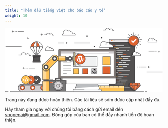 ```yaml
---
title: "Thêm dấu tiếng Việt cho báo cáo y tế"
weight: 10
---
```


![Coming Soon](/media/under_construction.png)

Trang này đang được hoàn thiện. Các tài liệu sẽ sớm được cập nhật đầy đủ.

Hãy tham gia ngay với chúng tôi bằng cách gửi email đến [vnopenai@gmail.com](mailto:vnopenai@gmail.com). Đóng góp của bạn có thể đẩy nhanh tiến độ hoàn thiện.